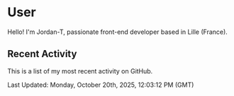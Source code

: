 # User

Hello! I'm Jordan-T, passionate front-end developer based in Lille (France).

## Recent Activity

This is a list of my most recent activity on GitHub.

<!--RECENT_ACTIVITY:start-->
<!--RECENT_ACTIVITY:end-->

<!--RECENT_ACTIVITY:last_update-->
Last Updated: Monday, October 20th, 2025, 12:03:12 PM (GMT)
<!--RECENT_ACTIVITY:last_update_end-->
